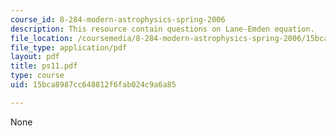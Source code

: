 ```yaml
---
course_id: 8-284-modern-astrophysics-spring-2006
description: This resource contain questions on Lane-Emden equation.
file_location: /coursemedia/8-284-modern-astrophysics-spring-2006/15bca8987cc648812f6fab024c9a6a85_ps11.pdf
file_type: application/pdf
layout: pdf
title: ps11.pdf
type: course
uid: 15bca8987cc648812f6fab024c9a6a85

---
```

None
